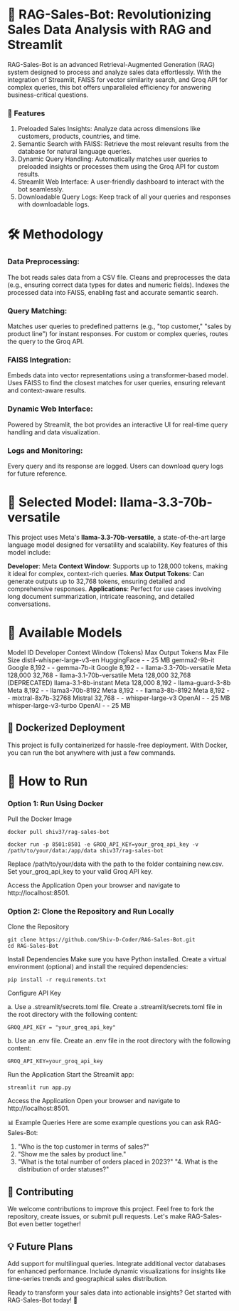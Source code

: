 # 🚀 RAG-Sales-Bot: Revolutionizing Sales Data Analysis with RAG and Streamlit
RAG-Sales-Bot is an advanced Retrieval-Augmented Generation (RAG) system designed to process and analyze sales data effortlessly. With the integration of Streamlit, FAISS for vector similarity search, and Groq API for complex queries, this bot offers unparalleled efficiency for answering business-critical questions.

### 🌟 Features
1. Preloaded Sales Insights: Analyze data across dimensions like customers, products, countries, and time.
2. Semantic Search with FAISS: Retrieve the most relevant results from the database for natural language queries.
3. Dynamic Query Handling: Automatically matches user queries to preloaded insights or processes them using the Groq API for custom results.
4. Streamlit Web Interface: A user-friendly dashboard to interact with the bot seamlessly.
5. Downloadable Query Logs: Keep track of all your queries and responses with downloadable logs.

# 🛠️ Methodology

### Data Preprocessing:

The bot reads sales data from a CSV file.
Cleans and preprocesses the data (e.g., ensuring correct data types for dates and numeric fields).
Indexes the processed data into FAISS, enabling fast and accurate semantic search.

### Query Matching:

Matches user queries to predefined patterns (e.g., "top customer," "sales by product line") for instant responses.
For custom or complex queries, routes the query to the Groq API.

### FAISS Integration:

Embeds data into vector representations using a transformer-based model.
Uses FAISS to find the closest matches for user queries, ensuring relevant and context-aware results.

### Dynamic Web Interface:

Powered by Streamlit, the bot provides an interactive UI for real-time query handling and data visualization.

### Logs and Monitoring:

Every query and its response are logged.
Users can download query logs for future reference.

# 🧠 Selected Model: llama-3.3-70b-versatile
This project uses Meta's **llama-3.3-70b-versatile**, a state-of-the-art large language model designed for versatility and scalability. Key features of this model include:

**Developer**: Meta
**Context Window**: Supports up to 128,000 tokens, making it ideal for complex, context-rich queries.
**Max Output Tokens**: Can generate outputs up to 32,768 tokens, ensuring detailed and comprehensive responses.
**Applications**: Perfect for use cases involving long document summarization, intricate reasoning, and detailed conversations.

# 🔢 Available Models
Model ID	Developer	Context Window (Tokens)	Max Output Tokens	Max File Size
distil-whisper-large-v3-en	HuggingFace	-	-	25 MB
gemma2-9b-it	Google	8,192	-	-
gemma-7b-it	Google	8,192	-	-
llama-3.3-70b-versatile	Meta	128,000	32,768	-
llama-3.1-70b-versatile	Meta	128,000	32,768	(DEPRECATED)
llama-3.1-8b-instant	Meta	128,000	8,192	-
llama-guard-3-8b	Meta	8,192	-	-
llama3-70b-8192	Meta	8,192	-	-
llama3-8b-8192	Meta	8,192	-	-
mixtral-8x7b-32768	Mistral	32,768	-	-
whisper-large-v3	OpenAI	-	-	25 MB
whisper-large-v3-turbo	OpenAI	-	-	25 MB



## 🐳 Dockerized Deployment
This project is fully containerized for hassle-free deployment. With Docker, you can run the bot anywhere with just a few commands.

# 🏃 How to Run

### Option 1: Run Using Docker

Pull the Docker Image

```
docker pull shiv37/rag-sales-bot
```

```
docker run -p 8501:8501 -e GROQ_API_KEY=your_groq_api_key -v /path/to/your/data:/app/data shiv37/rag-sales-bot
```

Replace /path/to/your/data with the path to the folder containing new.csv.
Set your_groq_api_key to your valid Groq API key.

Access the Application Open your browser and navigate to http://localhost:8501.


### Option 2: Clone the Repository and Run Locally
Clone the Repository

```
git clone https://github.com/Shiv-D-Coder/RAG-Sales-Bot.git
cd RAG-Sales-Bot
```
Install Dependencies Make sure you have Python installed. Create a virtual environment (optional) and install the required dependencies:

```
pip install -r requirements.txt
```
Configure API Key

a. Use a .streamlit/secrets.toml file. Create a .streamlit/secrets.toml file in the root directory with the following content:
```
GROQ_API_KEY = "your_groq_api_key"
```

b. Use an .env file. Create an .env file in the root directory with the following content:
```
GROQ_API_KEY=your_groq_api_key
```

Run the Application Start the Streamlit app:

```
streamlit run app.py
```
Access the Application Open your browser and navigate to http://localhost:8501.

📊 Example Queries
Here are some example questions you can ask RAG-Sales-Bot:

1. "Who is the top customer in terms of sales?"
2. "Show me the sales by product line."
3. "What is the total number of orders placed in 2023?"
"4. What is the distribution of order statuses?"

## 🤝 Contributing
We welcome contributions to improve this project. Feel free to fork the repository, create issues, or submit pull requests. Let's make RAG-Sales-Bot even better together!

## 💡 Future Plans
Add support for multilingual queries.
Integrate additional vector databases for enhanced performance.
Include dynamic visualizations for insights like time-series trends and geographical sales distribution.

Ready to transform your sales data into actionable insights? Get started with RAG-Sales-Bot today! 🚀
